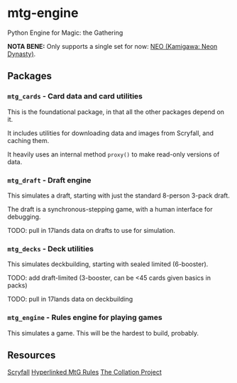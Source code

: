 # mtg-engine
Python Engine for Magic: the Gathering

**NOTA BENE:** Only supports a single set for now: [NEO (Kamigawa: Neon Dynasty)](https://scryfall.com/sets/neo).

## Packages

### `mtg_cards` - Card data and card utilities

This is the foundational package, in that all the other packages depend on it.

It includes utilities for downloading data and images from Scryfall, and caching them.

It heavily uses an internal method `proxy()` to make read-only versions of data.

### `mtg_draft` - Draft engine

This simulates a draft, starting with just the standard 8-person 3-pack draft.

The draft is a synchronous-stepping game, with a human interface for debugging.

TODO: pull in 17lands data on drafts to use for simulation.

### `mtg_decks` - Deck utilities

This simulates deckbuilding, starting with sealed limited (6-booster).

TODO: add draft-limited (3-booster, can be <45 cards given basics in packs)

TODO: pull in 17lands data on deckbuilding

### `mtg_engine` - Rules engine for playing games

This simulates a game.  This will be the hardest to build, probably.

## Resources

[Scryfall](https://scryfall.com/sets/neo)
[Hyperlinked MtG Rules](https://yawgatog.com/resources/magic-rules/)
[The Collation Project](https://www.lethe.xyz/mtg/collation/index.html)
